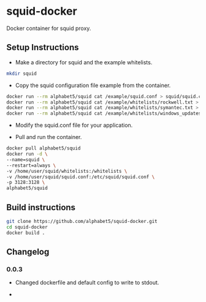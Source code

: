 # squid-docker
 Docker container for squid proxy.

## Setup Instructions
- Make a directory for squid and the example whitelists.
```bash
mkdir squid
```

- Copy the squid configuration file example from the container.

```bash
docker run --rm alphabet5/squid cat /example/squid.conf > squid/squid.conf
docker run --rm alphabet5/squid cat /example/whitelists/rockwell.txt > squid/whitelists/rockwell.txt
docker run --rm alphabet5/squid cat /example/whitelists/symantec.txt > squid/whitelists/symantec.txt
docker run --rm alphabet5/squid cat /example/whitelists/windows_updates.txt > squid/whitelists/windows_updates.txt
```

- Modify the squid.conf file for your application.

- Pull and run the container. 

```bash
docker pull alphabet5/squid 
docker run -d \
--name=squid \
--restart=always \
-v /home/user/squid/whitelists:/whitelists \
-v /home/user/squid/squid.conf:/etc/squid/squid.conf \
-p 3128:3128 \
alphabet5/squid
```

## Build instructions

```bash
git clone https://github.com/alphabet5/squid-docker.git
cd squid-docker
docker build .
```

## Changelog

### 0.0.3

- Changed dockerfile and default config to write to stdout.

-
